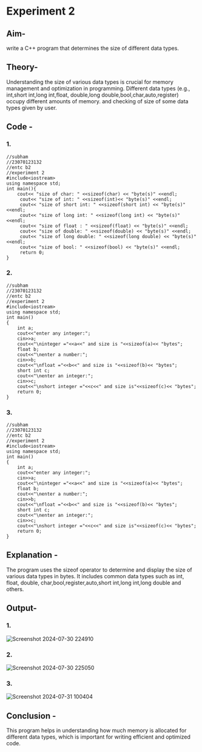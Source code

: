 # Experiment 2
## Aim-
write a C++ program that determines the size of different data types.

## Theory-
Understanding the size of various data types is crucial for memory management and optimization in programming. 
Different data types (e.g., int,short int,long int,float, double,long double,bool,char,auto,register) occupy different amounts of memory.
and checking of size of some data types given by user.

## Code - 
### 1.
```
//subham
//23070123132
//entc b2
//experiment 2
#include<iostream>
using namespace std;
int main(){
    cout<< "size of char: " <<sizeof(char) << "byte(s)" <<endl;
     cout<< "size of int: " <<sizeof(int)<< "byte(s)" <<endl;
     cout<< "size of short int: " <<sizeof(short int) << "byte(s)" <<endl;
     cout<< "size of long int: " <<sizeof(long int) << "byte(s)" <<endl;
     cout<< "size of float : " <<sizeof(float) << "byte(s)" <<endl;
     cout<< "size of double: " <<sizeof(double) << "byte(s)" <<endl;
     cout<< "size of long double: " <<sizeof(long double) << "byte(s)" <<endl;
     cout<< "size of bool: " <<sizeof(bool) << "byte(s)" <<endl;
     return 0;
}
```

### 2.
```
//subham
//23070123132
//entc b2
//experiment 2
#include<iostream>
using namespace std;
int main()
{
    int a;
    cout<<"enter any integer:";
    cin>>a;
    cout<<"\ninteger ="<<a<<" and size is "<<sizeof(a)<< "bytes";
    float b;
    cout<<"\nenter a number:";
    cin>>b;
    cout<<"\nfloat ="<<b<<" and size is "<<sizeof(b)<< "bytes";
    short int c;
    cout<<"\nenter an integer:";
    cin>>c;
    cout<<"\nshort integer ="<<c<<" and size is"<<sizeof(c)<< "bytes";
    return 0;
}
```

### 3.
```
//subham
//23070123132
//entc b2
//experiment 2
#include<iostream>
using namespace std;
int main()
{
    int a;
    cout<<"enter any integer:";
    cin>>a;
    cout<<"\ninteger ="<<a<<" and size is "<<sizeof(a)<< "bytes";
    float b;
    cout<<"\nenter a number:";
    cin>>b;
    cout<<"\nfloat ="<<b<<" and size is "<<sizeof(b)<< "bytes";
    short int c;
    cout<<"\nenter an integer:";
    cin>>c;
    cout<<"\nshort integer ="<<c<<" and size is"<<sizeof(c)<< "bytes";
    return 0;
}
```

## Explanation - 
The program uses the sizeof operator to determine and display the size of various data types in bytes. It includes common data types such as int, float, double, char,bool,register,auto,short int,long int,long double and others.

## Output-
### 1.
![Screenshot 2024-07-30 224910](https://github.com/user-attachments/assets/30f8b52b-e3ff-429e-a68f-e46d004d86b1)
### 2.
![Screenshot 2024-07-30 225050](https://github.com/user-attachments/assets/444ab374-1c7f-4100-af10-846ba0a8464a)
### 3.
![Screenshot 2024-07-31 100404](https://github.com/user-attachments/assets/af8c1443-8f0a-4b65-b127-50ad76488a55)

## Conclusion - 
This program helps in understanding how much memory is allocated for different data types, which is important for writing efficient and optimized code.
